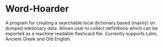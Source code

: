 # Word-Hoarder
A program for creating a searchable local dictionary based (mainly) on dumped wiktionary data. Allows user to collect definitions which can be exported as a machine readable flashcard file. Currently supports Latin, Ancient Greek and Old English.
